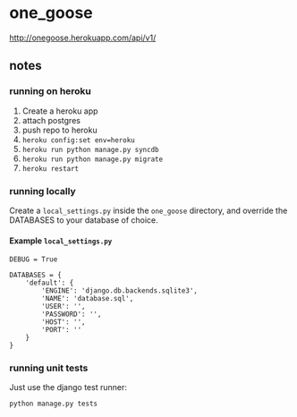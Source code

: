 # one_goose

http://onegoose.herokuapp.com/api/v1/

## notes

### running on heroku

1. Create a heroku app
2. attach postgres
3. push repo to heroku
4. `heroku config:set env=heroku`
5. `heroku run python manage.py syncdb`
6.  `heroku run python manage.py migrate`
7. `heroku restart`


### running locally

Create a `local_settings.py` inside the `one_goose` directory, and override the DATABASES to your database of choice.


#### Example `local_settings.py` ####
~~~
DEBUG = True

DATABASES = {
    'default': {
        'ENGINE': 'django.db.backends.sqlite3',
        'NAME': 'database.sql',
        'USER': '',
        'PASSWORD': '',
        'HOST': '',
        'PORT': ''
    }
}
~~~


### running unit tests

Just use the django test runner:

`python manage.py tests`
